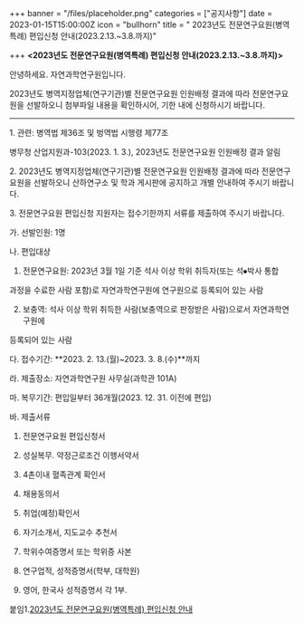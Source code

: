 +++
banner = "/files/placeholder.png"
categories = ["공지사항"]
date = 2023-01-15T15:00:00Z
icon = "bullhorn"
title = " 2023년도 전문연구요원(병역특례) 편입신청 안내(2023.2.13.~3.8.까지)"

+++
**<2023년도 전문연구요원(병역특례) 편입신청 안내(2023.2.13.\~3.8.까지)>**

안녕하세요. 자연과학연구원입니다.

2023년도 병역지정업체(연구기관)별 전문연구요원 인원배정 결과에 따라 전문연구요원을 선발하오니 첨부파일 내용을 확인하시어, 기한 내에 신청하시기 바랍니다.

***

1\. 관련: 병역법 제36조 및 벙역법 시행령 제77조

병무청 산업지원과-103(2023. 1. 3.), 2023년도 전문연구요원 인원배정 결과 알림

2\. 2023년도 병역지정업체(연구기관)별 전문연구요원 인원배정 결과에 따라 전문연구요원을 선발하오니 산하연구소 및 학과 게시판에 공지하고 개별 안내하여 주시기 바랍니다.

3\. 전문연구요원 편입신청 지원자는 접수기한까지 서류를 제출하여 주시기 바랍니다.

가. 선발인원: 1명

나. 편입대상

1) 전문연구요원: 2023년 3월 1일 기준 석사 이상 학위 취득자(또는 석⦁박사 통합

과정을 수료한 사람 포함)로 자연과학연구원에 연구원으로 등록되어 있는 사람

2) 보충역: 석사 이상 학위 취득한 사람(보충역으로 판정받은 사람)으로서 자연과학연구원에

등록되어 있는 사람

다. 접수기간: **2023. 2. 13.(월)\~2023. 3. 8.(수)**까지

라. 제출장소: 자연과학연구원 사무실(과학관 101A)

마. 복무기간: 편입일부터 36개월(2023. 12. 31. 이전에 편입)

바. 제출서류

1) 전문연구요원 편입신청서

2) 성실복무. 약정근로조건 이행서약서

3) 4촌이내 혈족관계 확인서

4) 채용동의서

5) 취업(예정)확인서

6) 자기소개서, 지도교수 추천서

7) 학위수여증명서 또는 학위증 사본

8) 연구업적, 성적증명서(학부, 대학원)

9) 영어, 한국사 성적증명서 각 1부.

붙임1.[2023년도 전문연구요원(병역특례) 편입신청 안내](/files/1-201230-5.zip)

